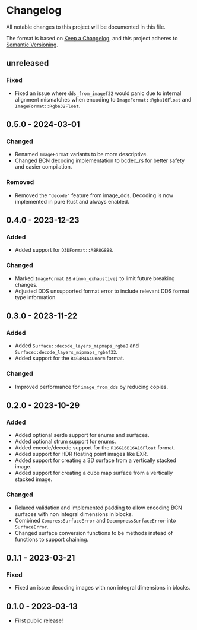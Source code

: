 # Changelog

All notable changes to this project will be documented in this file.

The format is based on [Keep a Changelog](https://keepachangelog.com/en/1.0.0/),
and this project adheres to [Semantic Versioning](https://semver.org/spec/v2.0.0.html).

## unreleased
### Fixed
* Fixed an issue where `dds_from_imagef32` would panic due to internal alignment mismatches when encoding to `ImageFormat::Rgba16Float` and `ImageFormat::Rgba32Float`.

## 0.5.0 - 2024-03-01
### Changed
* Renamed `ImageFormat` variants to be more descriptive.
* Changed BCN decoding implementation to bcdec_rs for better safety and easier compilation.

### Removed
* Removed the `"decode"` feature from image_dds. Decoding is now implemented in pure Rust and always enabled.

## 0.4.0 - 2023-12-23
### Added
* Added support for `D3DFormat::A8R8G8B8`.

### Changed
* Marked `ImageFormat` as `#[non_exhaustive]` to limit future breaking changes.
* Adjusted DDS unsupported format error to include relevant DDS format type information.

## 0.3.0 - 2023-11-22
### Added
* Added `Surface::decode_layers_mipmaps_rgba8` and `Surface::decode_layers_mipmaps_rgbaf32`.
* Added support for the `B4G4R4A4Unorm` format.

### Changed
* Improved performance for `image_from_dds` by reducing copies.

## 0.2.0 - 2023-10-29
### Added
* Added optional serde support for enums and surfaces.
* Added optional strum support for enums.
* Added encode/decode support for the `R16G16B16A16Float` format.
* Added support for HDR floating point images like EXR.
* Added support for creating a 3D surface from a vertically stacked image.
* Added support for creating a cube map surface from a vertically stacked image.

### Changed
* Relaxed validation and implemented padding to allow encoding BCN surfaces with non integral dimensions in blocks.
* Combined `CompressSurfaceError` and `DecompressSurfaceError` into `SurfaceError`.
* Changed surface conversion functions to be methods instead of functions to support chaining.

## 0.1.1 - 2023-03-21
### Fixed
* Fixed an issue decoding images with non integral dimensions in blocks.

## 0.1.0 - 2023-03-13
* First public release!